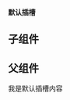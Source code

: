 **默认插槽**

## 子组件
<template>
  <div>
    <slot></slot>
  </div>
</template>
<script>
export default {}
</script>


## 父组件

<MySlot>
  <span>我是默认插槽内容</span>
</MySlot>

